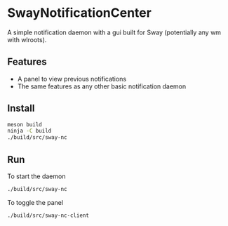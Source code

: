 # SwayNotificationCenter

A simple notification daemon with a gui built for Sway (potentially any wm with wlroots).

## Features

- A panel to view previous notifications
- The same features as any other basic notification daemon

## Install

```zsh
meson build
ninja -C build
./build/src/sway-nc
```

## Run

To start the daemon

```zsh
./build/src/sway-nc
```

To toggle the panel

```zsh
./build/src/sway-nc-client
```

